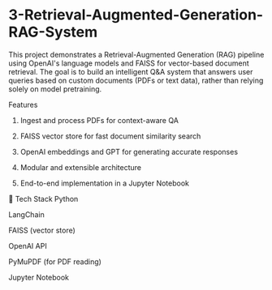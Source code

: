 # 3-Retrieval-Augmented-Generation-RAG-System

This project demonstrates a Retrieval-Augmented Generation (RAG) pipeline using OpenAI's language models and FAISS for vector-based document retrieval. The goal is to build an intelligent Q&A system that answers user queries based on custom documents (PDFs or text data), rather than relying solely on model pretraining.

 Features
1. Ingest and process PDFs for context-aware QA
2. FAISS vector store for fast document similarity search

3. OpenAI embeddings and GPT for generating accurate responses

4. Modular and extensible architecture

5. End-to-end implementation in a Jupyter Notebook

🧰 Tech Stack
Python

LangChain

FAISS (vector store)

OpenAI API

PyMuPDF (for PDF reading)

Jupyter Notebook
